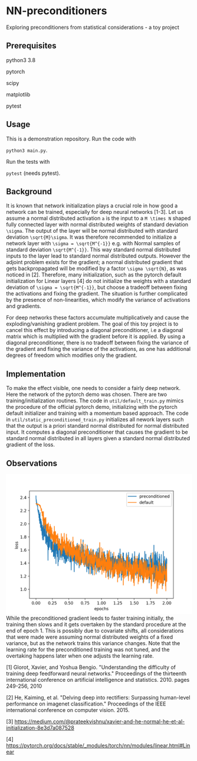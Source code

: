 # NN-preconditioners

Exploring preconditioners from statistical considerations - a toy project

## Prerequisites

python3 3.8

pytorch

scipy

matplotlib

pytest

## Usage

This is a demonstration repository. Run the code with

`python3 main.py`.

Run the tests with

`pytest` (needs pytest).

## Background

It is known that network initialization plays a crucial role in how good a network can be trained, especially for deep neural networks [1-3].
Let us assume a normal distributed activation ``a`` is the input to a ``M \times N`` shaped fully connected layer with normal distributed weights of standard deviation ``\sigma``.
The output of the layer will be normal distributed with standard deviation ``\sqrt{M}\sigma``.
It was therefore recommended to initialize a network layer with ``\sigma = \sqrt{M^{-1}}`` e.g. with Normal samples of standard deviation ``\sqrt{M^{-1}}``.
This way standard normal distributed inputs to the layer lead to standard normal distributed outputs.
However the adjoint problem exists for the gradient; a normal distributed gradient that gets backpropagated will be modified by a factor ``\sigma \sqrt{N}``, as was noticed in [2].
Therefore, many initialization, such as the pytorch default initialization for Linear layers [4] do not initialize the weights with a standard deviation of ``\sigma = \sqrt{M^{-1}}``, but choose a tradeoff between fixing the activations and fixing the gradient. 
The situation is further complicated by the presence of non-linearities, which modify the variance of activations and gradients.

For deep networks these factors accumulate multiplicatively and cause the exploding/vanishing gradient problem.
The goal of this toy project is to cancel this effect by introducing a diagonal preconditioner, i.e a diagonal matrix which is multiplied with the gradient before it is applied.
By using a diagonal preconditioner, there is no tradeoff between fixing the variance of the gradient and fixing the variance of the activations, as one has additional degrees of freedom which modifies only the gradient.

## Implementation

To make the effect visible, one needs to consider a fairly deep network. 
Here the network of the pytorch demo was chosen.
There are two training/initialization routines.
The code in `util/default_train.py` mimics the procedure of the official pytorch demo, initializing with the pytorch default initializer and training with a momentum based approach.
The code in `util/static_preconditioned_train.py` initializes all nework layers such that the output is a priori standard normal distributed for normal distributed input.
It computes a diagonal preconditioner that causes the gradient to be standard normal distributed in all layers given a standard normal distributed gradient of the loss.

## Observations

![Loss](loss.png)
While the preconditioned gradient leeds to faster training initially, the training then slows and it gets overtaken by the standard procedure at the end of epoch 1.
This is possibly due to covariate shifts, all considerations that were made were assuming normal distributed weights of a fixed variance, but as the network trains this variance changes.
Note that the learning rate for the preconditioned training was not tuned, and the overtaking happens later when one adjusts the learning rate.


[1] Glorot, Xavier, and Yoshua Bengio. "Understanding the difficulty of training deep feedforward neural networks." Proceedings of the thirteenth international conference on artificial intelligence and statistics. 2010.
  pages 249-256, 2010

[2] He, Kaiming, et al. "Delving deep into rectifiers: Surpassing human-level performance on imagenet classification." Proceedings of the IEEE international conference on computer vision. 2015.

[3] https://medium.com/@prateekvishnu/xavier-and-he-normal-he-et-al-initialization-8e3d7a087528

[4] https://pytorch.org/docs/stable/_modules/torch/nn/modules/linear.html#Linear
